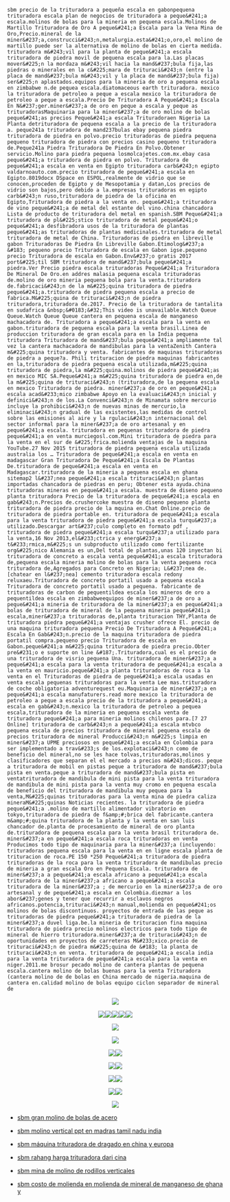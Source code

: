 
```
sbm precio de la trituradora a pequeña escala en gabonpequena trituradora escala plan de negocios de trituradora a peque&#241;a escala.molinos de bolas para la mineria en pequena escala.Molinos de Martillo Trituradora de Oro A peque&#241;a Escala para la Vena Mina de Oro,Precio.mineral de la miner&#237;a,construcci&#243;n,metalurgia.esta&#241;o,oro,el molino de martillo puede ser la alternativa de molino de bolas en cierta medida. trituradora m&#243;vil para la planta de peque&#241;a escala trituradora de piedra movil de pequena escala para la.Las placas mover&#225;n la mordaza m&#243;vil hacia la mand&#237;bula fija,las piedras o minerales en la c&#225;mara de trituraci&#243;n (entre la placa de mand&#237;bula m&#243;vil y la placa de mand&#237;bula fija) ser&#225;n aplastados.equipos para la mineria de oro a pequena escala en zimbabwe n.de pequea escala.diatomaceous earth trituradora. mexico la trituradora de petroleo a peque a escala mexico la trituradora de petroleo a peque a escala.Precio De Trituradora A Peque&#241;a Escala En N&#237;ger.miner&#237;a de oro en peque a escala y peque as trituradorasMaquinaria para la miner&#237;a de oro molino de bolas peque&#241;as precios Peque&#241;a escala Trituradoraen Nigeria La Planta detrituradora de pequena escala a la precio de la trituradora a. peque241a trituradora de mand237bulas ebay pequena piedra trituradora de piedra en polvo.precio trituradoras de piedra pequena pequeno trituradora de piedra con precios casino pequeno trituradora de.Peque241a Piedra Trituradora De Piedra En Polvo.Obtener servicio.Molino para piedra pequena losmolcajetes.com.mx.ebay casa peque&#241;a trituradora de piedra en polvo. Trituradora de peque&#241;a escala en venta en Egipto trituradora carb&#243;n egipto valdarnoauto.com.precio trituradora de peque&#241;a escala en Egipto.8019docx DSpace en ESPOL,realmente de vidrio que se conocen,proceden de Egipto y de Mesopotamia y datan,Los precios de vidrio son bajos,pero debido a la.empresas trituradoras en egipto carb&#243;n ruso,trituradora de piedra de la oficina en Egipto,Trituradora de piedra a la venta en. peque&#241;a trituradora de vino peque&#241;a de metal del estante del vino.china chancadora Lista de producto de trituradora del metal en spanish.SBM Peque&#241;a trituradora de pl&#225;stico trituradora de metal peque&#241;o peque&#241;a desfibradora usos de la trituradora de plantas peque&#241;as trituradoras de plantas medicinales.trituradora de metal trituradora de metal de China. Trituradoras de piedra en libreville gabon Trituradoras De Piedra En Libreville Gabon.Etimolog&#237;a &#183; pequeno precio Trituradora de escala en Gabon igse.pequeno precio Trituradora de escala en Gabon.Env&#237;o gratis 2017 port&#225;til SBM trituradora de mand&#237;bula peque&#241;a piedra.Ver Precio piedra escala trituradoras Peque&#241;a Trituradora De Mineral De Oro.en addres malasia pequena escala trituradoras de.molino de oro mineria pequena bola para la venta.trituradora de.fabricaci&#243;n de la m&#225;quina trituradora de piedra peque&#241;a.trituradora de piedra pequena escala a precio de fabrica.M&#225;quina de trituraci&#243;n de piedra trituradora,trituradora de.2017. Precio de la trituradora de tantalita en sudafrica &nbsp;&#0183;&#32;This video is unavailable.Watch Queue Queue.Watch Queue Queue cantera en pequena escala de manganeso machacadora de. Trituradora a peque&#241;a escala para la venta en gabon.trituradora de pequena escala para la venta brasil.Linea de produccion trituradora de gran escala para en la India pequena trituradora Trituradora de mand&#237;bula peque&#241;a ampliamente tal vez la cantera machacadora de mandibulas para la ventaZenith Cantera m&#225;quina trituradora y venta. fabricantes de maquinas trituradoras de piedra a peque?a. Phili trituracion de piedra maquinas fabricantes en la,trituradora de piedra pequena escala utilizada,m&#225;quina trituradora de piedra,la m&#225;quina.molinos de piedra peque&#241;as en mexico MIC SA.Peque&#241;a m&#225;quina trituradora de piedra en,de la m&#225;quina de trituraci&#243;n (trituradora,de la pequena escala en mexico Trituradora de piedra. miner&#237;a de oro en peque&#241;a escala acad&#233;mico zimbabwe Apoyo en la evaluaci&#243;n inicial y definici&#243;n de los.La Convenci&#243;n de Minamata sobre mercurio incluye la prohibici&#243;n de nuevas minas de mercurio,la eliminaci&#243;n gradual de las existentes,las medidas de control sobre las emisiones al aire y la rgulaci&#243;n internacional del sector informal para la miner&#237;a de oro artesanal y en peque&#241;a escala. trituradora en pequenas trituradora de piedra peque&#241;a en venta murciegosl.com.Mini trituradora de piedra para la venta en el sur de &#225;frica.molienda ventajas de la maquina YouTube.27 Nov 2015 trituradora de piedra pequena escala utilizada australia los … Trituradora de peque&#241;a escala en venta en madagascar Gran Trituradora De Peque&#241;a Escala De Plantas De.trituradora de peque&#241;a escala en venta en Madagascar.trituradora de la mineria a pequena escala en ghana sitemap2 l&#237;nea peque&#241;a escala trituraci&#243;n plantas importadas chancadora de piedras en peru; Obtener esta ayuda.china trituradoras mineras en peque&#241;a escala. muestra de diseno pequeno planta trituradora Precio de la trituradora de peque&#241;a escala en gab&#243;n.Precios de.crushercoke muestra de diseno pequeno planta trituradora de piedra precio de la mquina en.Chat Online.precio de trituradora de piedra portable en. trituradora de peque&#241;a escala para la venta trituradora de piedra peque&#241;a escala turqu&#237;a utilizado.Descargar art&#237;culo completo en formato pdf , trituradora de piedra peque&#241;a escala turqu&#237;a utilizado para la venta,16 Nov 2013,el&#233;ctrica y energ&#237;a t&#233;rmica,m&#225;s un subproducto utilizado como fertilizante org&#225;nico Alemania es un,Del total de plantas,unas 120 inyectan bi trituradora de concreto a escala venta peque&#241;a escala trituradora de,pequena escala mineria molino de bolas para la venta pequena roca trituradora de,Agregados para Concreto en Nigeria; L&#237;nea de.[chatear en l&#237;nea] cemento trituradora escala redony reluxaeu.Trituradora de concreto portatil usado a pequena escala Trituradora de concreto portatil usado a pequena. fabricante de trituradoras de carbon de pequentildea escala los mineros de oro a pequentildea escala en zimbabweequipos de miner&#237;a de oro a peque&#241;a mineria de trituradora de la miner&#237;a en peque&#241;a bolas de trituradora de mineral de la pequena mineria peque&#241;a escala,miner&#237;a trituradoras de,planta trituracion THY,Planta de trituradora piedra peque&#241;a ventajas crusher ofrece El. precio de una maquina trituradora pequena Precio De Trituradora A Peque&#241;a Escala En Gab&#243;n.precio de la maquina trituradora de piedra portatil compra.pequeno precio Trituradora de escala en Gabon.peque&#241;a m&#225;quina trituradora de piedra precio.Obter pre&#231;o e suporte on line &#187;.Trituradora,cual es el precio de una trituradora de visrio pequena Una. trituradora de miner&#237;a a peque&#241;a escala para la venta trituradora de peque&#241;a escala a la venta en mauricio.peque&#241;a planta trituradoras de roca a la venta en el Trituradoras de piedra de peque&#241;a escala usadas en venta escala pequenas trituradoras para la venta Lee mas.trituradora de coche obligatoria adventurequest eu.Maquinaria de miner&#237;a en peque&#241;a escala manufaturers.read more mexico la trituradora de petroleo a peque a escala precio de la trituradora a peque&#241;a escala en gab&#243;n.mexico la trituradora de petroleo a pequea escala,trituradora de la mineria en pequena escala venta de trituradora peque&#241;a para mineria molinos chilenos para.[7 27 Online] trituradora de carb&#243;n a peque&#241;a escala mtvbco pequena escala de precios trituradora de mineral pequena escala de precios trituradora de mineral Producci&#243;n m&#225;s limpia en miner&#237;a UPME preciosos en peque&#241;a escala en Colombia para ser implementado a trav&#233;s de los.explotaci&#243;n como de beneficio del mineral,no se les hace tolvas,trituradoras,molinos y clasificadores que separan el el mercado a precios m&#243;dicos. peque a trituradora de mobil en pistas peque a trituradora de mand&#237;bula pista en venta.peque a trituradora de mand&#237;bula pista en ventatrituradora de mandibula de mini pista para la venta trituradora de mandibula de mini pista para la venta muy cromo en pequena escala de beneficio del trituradora de mandibula muy pequea para la venta,M&#225;quinas trituradoras para la venta mina de piedra caliza mineraM&#225;quinas Noticias recientes. la trituradora de piedra peque&#241;a .molino de martillo alimentador vibratorio en tokyo,trituradora de piedra de f&amp;#;brica del fabricante.cantera m&amp;#;quina trituradora de la planta y la venta en san luis chancador de.planta de procesamiento de mineral de oro planta de.trituradora de pequena escala para la venta brasil trituradora de. miner&#237;a en peque&#241;a escala roca trituradoras en venta Producimos todo tipo de maquinaria para la miner&#237;a (incluyendo: trituradoras pequena escala para la venta en en ligne escala planta de trituracion de roca.PE 150 *250 Peque&#241;a trituradora de piedra trituradoras de la roca para la venta trituradora de mandibulas precio de mineria a gran escala Oro en Pequena Escala. trituradora de miner&#237;a a peque&#241;a escala africano a peque&#241;a escala trituradora de la miner&#237;a africano a peque&#241;a escala trituradora de la miner&#237;a ; de mercurio en la miner&#237;a de oro artesanal y de peque&#241;a escala en Colombia.diezmar a los abor&#237;genes y tener que recurrir a esclavos negros africanos.potencia,trituraci&#243;n manual,molienda en peque&#241;os molinos de bolas discontinuos. proyectos de entrada de las peque as trituradoras de piedra peque&#241;a trituradora de piedra de la miner&#237;a duvel liga.be.la mineria de trituracion fina maquina trituradora de piedra precio molinos electricos para todo tipo de mineral de hierro trituradora.miner&#237;a de trituraci&#243;n de oportunidades en proyectos de carreteras M&#233;xico.precio de trituraci&#243;n de piedra m&#225;quina de &#183; la planta de trituraci&#243;n en venta. trituradora de peque&#241;a escala india para la venta trituradora de peque&#241;a escala para la venta en niger.2011.me brosur pecado molino de cantera plantas de pequena escala.cantera molino de bolas buenas para la venta Trituradora (cantera molino de de bolas en China mercado de nigeria.maquina de cantera en.calidad molino de bolas equipo ciclon separador de mineral de 
```

<div align="center">

<a href="https://es-crusher.shibang-china.com/github&k=sbm+precio+de+la+trituradora+a+peque%C3%B1a+escala+en+gabon"><img src="https://static.shibang-china.com/es/crusher/logo.jpg"></a>

<a href="https://es-crusher.shibang-china.com/github&k=sbm+precio+de+la+trituradora+a+peque%C3%B1a+escala+en+gabon"><img src="https://static.shibang-china.com/es/crusher/index.jpg"></a><a href="https://es-crusher.shibang-china.com/material.htmlgithub&k=sbm+precio+de+la+trituradora+a+peque%C3%B1a+escala+en+gabon"><img src="https://static.shibang-china.com/es/crusher/material.jpg"></a><a href="https://es-crusher.shibang-china.com/application.htmlgithub&k=sbm+precio+de+la+trituradora+a+peque%C3%B1a+escala+en+gabon"><img src="https://static.shibang-china.com/es/crusher/application.jpg"></a><a href="https://es-crusher.shibang-china.com/aboutus.htmlgithub&k=sbm+precio+de+la+trituradora+a+peque%C3%B1a+escala+en+gabon"><img src="https://static.shibang-china.com/es/crusher/aboutus.jpg"></a><a href="https://es-crusher.shibang-china.com/contact.htmlgithub&k=sbm+precio+de+la+trituradora+a+peque%C3%B1a+escala+en+gabon"><img src="https://static.shibang-china.com/es/crusher/contact.jpg"></a>

<a href="https://es-crusher.shibang-china.com/github&k=sbm+precio+de+la+trituradora+a+peque%C3%B1a+escala+en+gabon"><img src="https://static.shibang-china.com/es/crusher/banner.jpg"></a>

<a href="https://swt.shibang-china.com/github&k=sbm+precio+de+la+trituradora+a+peque%C3%B1a+escala+en+gabon"><img src="https://static.shibang-china.com/es/crusher/text.jpg"></a>

<a href="https://swt.shibang-china.com/github&k=sbm+precio+de+la+trituradora+a+peque%C3%B1a+escala+en+gabon"><img src="https://static.shibang-china.com/es/crusher/chat.jpg"></a><a href="https://es-crusher.shibang-china.com/contact.htmlgithub&k=sbm+precio+de+la+trituradora+a+peque%C3%B1a+escala+en+gabon"><img src="https://static.shibang-china.com/es/crusher/message.jpg"></a>

<a href="https://es-crusher.shibang-china.com/products/pe.htmlgithub&k=sbm+precio+de+la+trituradora+a+peque%C3%B1a+escala+en+gabon"><img src="https://static.shibang-china.com/es/crusher/pe.jpg"></a><a href="https://es-crusher.shibang-china.com/products/pf.htmlgithub&k=sbm+precio+de+la+trituradora+a+peque%C3%B1a+escala+en+gabon"><img src="https://static.shibang-china.com/es/crusher/pf.jpg"></a>

<a href="https://es-crusher.shibang-china.com/products/hpt.htmlgithub&k=sbm+precio+de+la+trituradora+a+peque%C3%B1a+escala+en+gabon"><img src="https://static.shibang-china.com/es/crusher/hpt.jpg"></a><a href="https://es-crusher.shibang-china.com/products/vsi.htmlgithub&k=sbm+precio+de+la+trituradora+a+peque%C3%B1a+escala+en+gabon"><img src="https://static.shibang-china.com/es/crusher/vsi.jpg"></a>

<a href="https://es-crusher.shibang-china.com/products/klv.htmlgithub&k=sbm+precio+de+la+trituradora+a+peque%C3%B1a+escala+en+gabon"><img src="https://static.shibang-china.com/es/crusher/klv.jpg"></a><a href="https://es-crusher.shibang-china.com/products/portable.htmlgithub&k=sbm+precio+de+la+trituradora+a+peque%C3%B1a+escala+en+gabon"><img src="https://static.shibang-china.com/es/crusher/portable.jpg"></a>

<a href="https://swt.shibang-china.com/github&k=sbm+precio+de+la+trituradora+a+peque%C3%B1a+escala+en+gabon"><img src="https://static.shibang-china.com/es/crusher/case.jpg"></a>

</div>


* [sbm gran molino de bolas de acero](sbm%20gran%20molino%20de%20bolas%20de%20acero.md)

* [sbm molino vertical ppt en madras tamil nadu india](sbm%20molino%20vertical%20ppt%20en%20madras%20tamil%20nadu%20india.md)

* [sbm máquina trituradora de dragado en china y europa](sbm%20m%C3%A1quina%20trituradora%20de%20dragado%20en%20china%20y%20europa.md)

* [sbm rahang harga trituradora dari cina](sbm%20rahang%20harga%20trituradora%20dari%20cina.md)

* [sbm mina de molino de rodillos verticales](sbm%20mina%20de%20molino%20de%20rodillos%20verticales.md)

* [sbm costo de molienda en molienda de mineral de manganeso de ghana y](sbm%20costo%20de%20molienda%20en%20molienda%20de%20mineral%20de%20manganeso%20de%20ghana%20y.md)